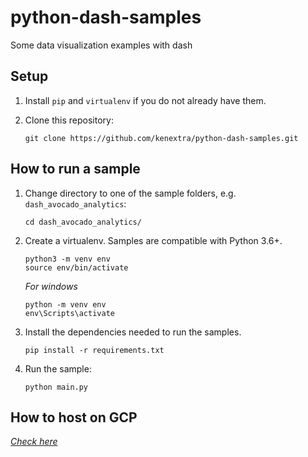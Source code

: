 # python-dash-samples

Some data visualization examples with dash

## Setup

1. Install `pip` and `virtualenv` if you do not already have them.

1. Clone this repository:

    ```
    git clone https://github.com/kenextra/python-dash-samples.git
    ```

## How to run a sample

1. Change directory to one of the sample folders, e.g. `dash_avocado_analytics`:

    ```
    cd dash_avocado_analytics/
    ```

2. Create a virtualenv. Samples are compatible with Python 3.6+.

    ```
    python3 -m venv env
    source env/bin/activate
    ```
    *For windows*
    ```
    python -m venv env
    env\Scripts\activate
    ```

3. Install the dependencies needed to run the samples.

    ```
    pip install -r requirements.txt
    ```

4. Run the sample:

    ```
    python main.py
    ```

## How to host on GCP

*[Check here](https://cloud.google.com/appengine/docs/standard/python3/quickstart)*